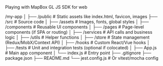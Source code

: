 Playing with MapBox GL JS SDK for web

/my-app
│
├── /public           # Static assets like index.html, favicon, images
├── /src              # Source code
│   ├── /assets       # Images, fonts, global styles
│   ├── /components   # Reusable UI components
│   ├── /pages        # Page-level components (if SPA or routing)
│   ├── /services     # API calls and business logic
│   ├── /utils        # Helper functions
│   ├── /store        # State management (Redux/MobX/Context API)
│   ├── /hooks        # Custom React/Vue hooks
│   ├── /tests        # Unit and integration tests (optional if colocated)
│   ├── App.js        # Main app component
│   └── index.js      # Entry point
├── .gitignore
├── package.json
├── README.md
└── jest.config.js    # Or vitest/mocha config
